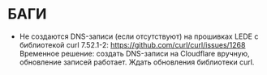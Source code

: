 # БАГИ

- Не создаются DNS-записи (если отсутствуют) на прошивках LEDE с библиотекой curl 7.52.1-2: https://github.com/curl/curl/issues/1268
Временное решение: создать DNS-записи на Cloudflare вручную, обновление записей работает. Ждать обновления библиотеки curl.